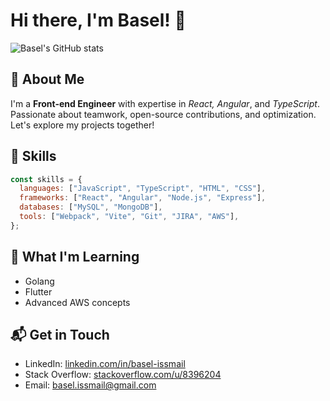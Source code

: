 
# Hi there, I'm Basel! 👋
![Basel's GitHub stats](https://github-readme-stats.vercel.app/api?username=issmail-basel&show_icons=true&theme=radical)

## 🚀 About Me

I'm a **Front-end Engineer** with expertise in _React, Angular_, and _TypeScript_. Passionate about teamwork, open-source contributions, and optimization. Let's explore my projects together!

## 🔧 Skills

```javascript
const skills = {
  languages: ["JavaScript", "TypeScript", "HTML", "CSS"],
  frameworks: ["React", "Angular", "Node.js", "Express"],
  databases: ["MySQL", "MongoDB"],
  tools: ["Webpack", "Vite", "Git", "JIRA", "AWS"],
};
```

## 🌱 What I'm Learning

- Golang
- Flutter
- Advanced AWS concepts

## 📬 Get in Touch

- LinkedIn: [linkedin.com/in/basel-issmail](https://www.linkedin.com/in/basel-issmail/)
- Stack Overflow: [stackoverflow.com/u/8396204](https://stackoverflow.com/users/8396204/)
- Email: [basel.issmail@gmail.com](mailto:basel.issmail@gmail.com)
